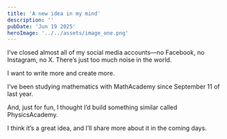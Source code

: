 ```yaml
---
title: 'A new idea in my mind'
description: ''
pubDate: 'Jun 19 2025'
heroImage: '../../assets/image_one.png'
---
```


I’ve closed almost all of my social media accounts—no Facebook, no Instagram, no X. There’s just too much noise in the world.

I want to write more and create more.

I’ve been studying mathematics with MathAcademy since September 11 of last year.

And, just for fun, I thought I’d build something similar called PhysicsAcademy.

I think it’s a great idea, and I’ll share more about it in the coming days.
